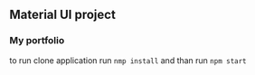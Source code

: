 ## Material UI project
### My portfolio
to  run clone application 
run ```nmp install```
and than run ```npm start```